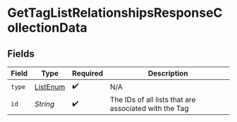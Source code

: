 # GetTagListRelationshipsResponseCollectionData


## Fields

| Field                                                 | Type                                                  | Required                                              | Description                                           |
| ----------------------------------------------------- | ----------------------------------------------------- | ----------------------------------------------------- | ----------------------------------------------------- |
| `type`                                                | [ListEnum](../../models/components/ListEnum.md)       | :heavy_check_mark:                                    | N/A                                                   |
| `id`                                                  | *String*                                              | :heavy_check_mark:                                    | The IDs of all lists that are associated with the Tag |